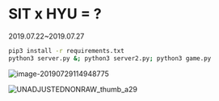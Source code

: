 # SIT x HYU = ?

2019.07.22~2019.07.27

```bash
pip3 install -r requirements.txt
python3 server.py &; python3 server2.py; python3 game.py
```

![image-20190729114948775](http://ww2.sinaimg.cn/large/006tNc79gy1g5gioqlduuj30g00jyaep.jpg)

![UNADJUSTEDNONRAW_thumb_a29](http://ww4.sinaimg.cn/large/006tNc79gy1g5gim3v8nqj30lc0sg0wk.jpg)

